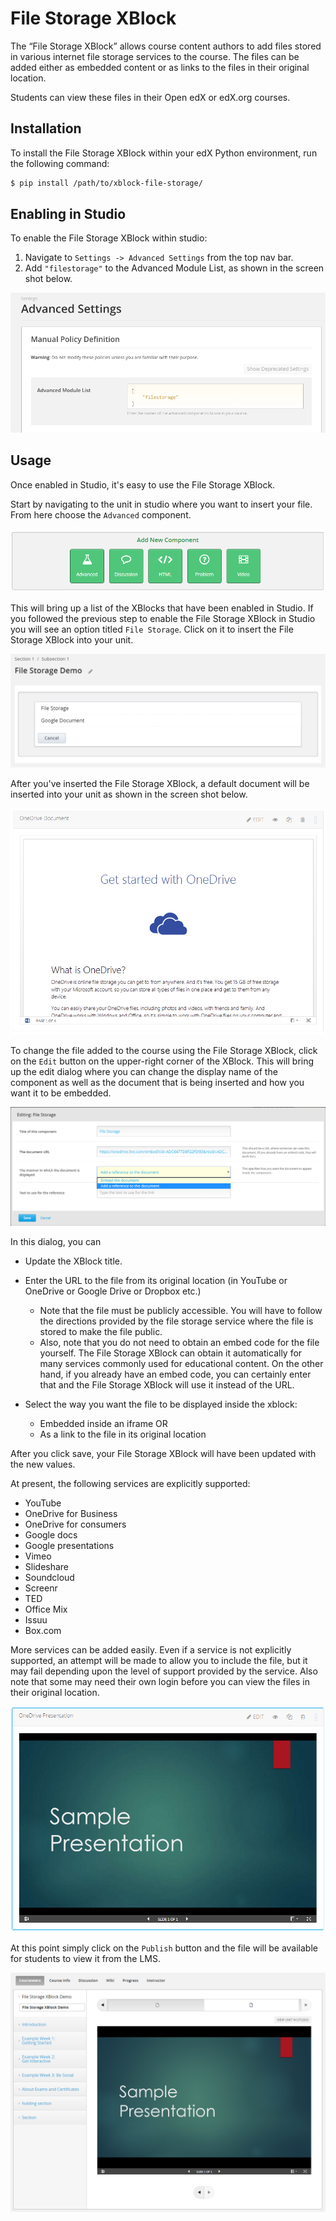File Storage XBlock
===================

The “File Storage XBlock” allows course content authors to add files stored in various internet file storage services to the course. The files can be added either as embedded content or as links to the files in their original location.

Students can view these files in their Open edX or edX.org courses.

Installation
------------
To install the File Storage XBlock within your edX Python environment, run the following command:

```bash
$ pip install /path/to/xblock-file-storage/
```

Enabling in Studio
------------------

To enable the File Storage XBlock within studio:

1. Navigate to `Settings -> Advanced Settings` from the top nav bar.
2. Add `"filestorage"` to the Advanced Module List, as shown in the screen shot below.

![Advanced Module List](docs/img/advanced.png)

Usage
-----
Once enabled in Studio, it's easy to use the File Storage XBlock.

Start by navigating to the unit in studio where you want to insert your file. From here choose the `Advanced` component.

![Studio Component List](docs/img/component_list.png)

This will bring up a list of the XBlocks that have been enabled in Studio. If you followed the previous step to enable the File Storage XBlock in Studio you will see an option titled `File Storage`. Click on it to insert the File Storage XBlock into your unit.

![Studio Advanced Component Selection](docs/img/unit2.png)

After you've inserted the File Storage XBlock, a default document will be inserted into your unit as shown in the screen shot below.

![Studio Initial File Storage XBlock Insertion](docs/img/xblock_insert.png)

To change the file added to the course using the File Storage XBlock, click on the `Edit` button on the upper-right corner of the XBlock. This will bring up the edit dialog where you can change the display name of the component as well as the  document that is being inserted and how you want it to be embedded.

![Edit inserted document](docs/img/editme.png)

In this dialog, you can

- Update the XBlock title.
- Enter the URL to the file from its original location (in YouTube or OneDrive or Google Drive or Dropbox etc.) 
    - Note that the file must be publicly accessible. You will have to follow the directions provided by the file storage service where the file is stored to make the file public. 
    - Also, note that you do not need to obtain an embed code for the file yourself. The File Storage XBlock can obtain it automatically for many services commonly used for educational content. On the other hand, if you already have an embed code, you can certainly enter that and the File Storage XBlock will use it instead of the URL. 

- Select the way you want the file to be displayed inside the xblock:
    - Embedded inside an iframe OR
    - As a link to the file in its original location

After you click save, your File Storage XBlock will have been updated with the new values.

At present, the following services are explicitly supported:
- YouTube
- OneDrive for Business
- OneDrive for consumers
- Google docs
- Google presentations
- Vimeo
- Slideshare
- Soundcloud
- Screenr
- TED
- Office Mix
- Issuu
- Box.com

More services can be added easily. Even if a service is not explicitly supported, an attempt will be made to allow you to include the file, but it may fail depending upon the level of support provided by the service.
Also note that some may need their own login before you can view the files in their original location.

![Updated studio view](docs/img/xblock_studio_insert.png)

At this point simply click on the `Publish` button and the file will be available for students to view it from the LMS.

![Published File Storage XBlock in LMS](docs/img/student_view.png)

